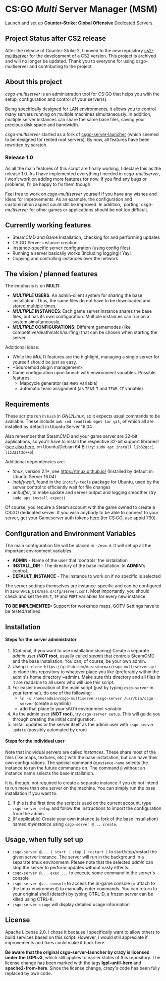 # CS:GO *Multi* Server Manager (MSM)

Launch and set up **Counter-Strike: Global Offensive** Dedicated Servers.




## Project Status after CS2 release

After the release of Counter-Strike 2, I moved to the new repository [cs2-multiserver](https://github.com/dasisdormax/cs2-multiserver) for the development of a CS2 version. This project is archived and will no longer be updated. Thank you to everyone for using csgo-multiserver and contributing to the project.




## About this project

*csgo-multiserver* is an administration tool for CS:GO that helps you with the setup, configuration and control of your server(s).

Being specifically designed for LAN environments, it allows you to control many servers running on multiple machines simultaneously. In addition, multiple server instances can share the same base files, saving your precious disk space and bandwidth.

*csgo-multiserver* started as a fork of [csgo-server-launcher](https://github.com/crazy-max/csgo-server-launcher) (which seemed to be designed for rented root servers). By now, all features have been rewritten by scratch.

### Release 1.0

As all the main features of this script are finally working, I declare this as the release 1.0. As I have implemented everything I needed in *csgo-multiserver*, I won't work on adding more features for now. If you find any bugs or problems, I'll be happy to fix them though.

Feel free to work on *csgo-multiserver* yourself if you have any wishes and ideas for improvements. As an example, the configuration and customization aspect could still be improved. In addition, 'porting' *csgo-multiserver* for other games or applications should be not too difficult.




## Currently working features

* SteamCMD and Game Installation, checking for and performing updates
* CS:GO Server instance creation
* Instance-specific server configuration (using config files)
* Running a server basically works (Including logging)! Yay!
* Copying and controlling instances over the network




## The vision / planned features

The emphasis is on **MULTI**

* **_MULTIPLE_ USERS**: An admin-client system for sharing the base installation. Thus, the same files do not have to be downloaded and stored multiple times.
* **_MULTIPLE_ INSTANCES**: Each game server instance shares the base files, but has its own configuration. Multiple instances can run on a system simultaneously.
* **_MULTIPLE_ CONFIGURATIONS**: Different gamemodes (like competitive/deathmatch/surfing) that can be chosen when starting the server

Additional ideas:

* While the _MULTI_ features are the highlight, managing a single server for yourself should be just as easy.
* ~Sourcemod plugin management~
* Game configuration upon launch with environment variables. Possible features:
	- Mapcycle generator (as `MAPS` variable)
	- automatic team assignment (as `TEAM_T` and `TEAM_CT` variable)




## Requirements

These scripts run in `bash` in _GNU/Linux_, so it expects usual commands to be available. These include `awk sed readlink wget tar git`, of which all are installed by default in Ubuntu Server 16.04

Also remember that SteamCMD and your game server are 32-bit applications, so you'll have to install the respective 32-bit support libraries! ([see also here](https://developer.valvesoftware.com/wiki/SteamCMD#Linux), on Ubuntu/Debian 64 Bit try: `sudo apt install lib32gcc1 lib32stdc++6`)

Additional dependencies are:

* _tmux_, version 2.1+, see https://tmux.github.io/ (Installed by default in Ubuntu Server 16.04)
* _inotifywait_, found in the `inotify-tools` package for Ubuntu, used by the server control to efficiently wait for file changes
* _unbuffer_, to make update and server output and logging smoother (try `sudo apt install expect`)

Of course, you require a Steam account with the game owned to create a CS:GO dedicated server. If you wish anybody to be able to connect to your server, get your Gameserver auth tokens [here](http://steamcommunity.com/dev/managegameservers) (for CS:GO, use appid 730).




## Configuration and Environment Variables

The main configuration file will be placed in `~/msm.d`. It will set up all the important environment variables.

* **ADMIN** - Name of the user that 'controls' the installation
* **INSTALL_DIR** - The directory of the base installation. In **ADMIN**'s control.
* **DEFAULT\_INSTANCE** - The instance to work on if no specific is selected

The server settings themselves are instance-specific and can be configured in `$INSTANCE_DIR/msm.d/cfg/server.conf`. Most importantly, you should check and set the `GSLT`, `IP` and `PORT` variables for every new instance.

**TO BE IMPLEMENTED:** Support for workshop maps, GOTV Settings have to be tested/refined.




## Installation

#### Steps for the server administrator

1. (Optional, if you want to use installation sharing) Create a separate _admin_ user (__NOT root__, usually called _steam_) that controls SteamCMD and the base installation. You can, of course, be your own admin.
2. Use `git clone https://github.com/dasisdormax/csgo-multiserver.git` to clone this repository to whatever place you like (preferably within the admin's home directory ~admin). Make sure this directory and all files in it are readable to all users who will use this script.
3. For easier invocation of the main script (just by typing `csgo-server` in your terminal), do one of the following:
    * `ln -s /home/admin/csgo-multiserver/csgo-server /usr/bin/csgo-server` (create a symlink)
    * add that place to your `$PATH` environment variable
4. As the admin user (__NOT root__), try `csgo-server setup`. This will guide you through creating the initial configuration.
5. Install updates or the server itself as the admin user with `csgo-server update` (possibly automated by cron)
 
#### Steps for the individual user

Note that individual servers are called _instances_. These share most of the files (like maps, textures, etc.) with the base installation, but can have their own configurations. The special command `@instance-name` selects the instance to run the future commands on. The command `@` without an instance name selects the base installation.

It is, though, not required to create a separate instance if you do not intend to run more than one server on the machine. You can simply run the base installation if you want to.

1. If this is the first time the script is used on the current account, type `csgo-server setup` and follow the instructions to import the configuration from the admin.
2. (If applicable) Create your own instance (a fork of the base installation) named _myinstance_ using `csgo-server @... create`.




## Usage, when fully set up

* `csgo-server @... ( start | stop | restart )` to start/stop/restart the given server instance. The server will run in the background in a separate tmux environment. Please note that the selected _admin_ can stop the server to perform updates without nasty effects.
* `csgo-server @... exec ...` to execute some command in the server's console
* `csgo-server @... console` to access the in-game console (= attach to the tmux environment) to manually enter commands. You can return to your original shell (detach) by typing CTRL-D, a frozen server can be killed using CTRL-K.
* `csgo-server usage` will display detailed usage information




## License

Apache License 2.0. I chose it because I specifically want to allow others to build services based on this script. However, I would still appreciate if improvements and fixes could make it back here.

__Be aware that the original csgo-server-launcher by crazy is licensed under the LGPLv3__, which still applies to earlier states of this repository. The license change has been marked with the tags __lgpl-until-here__ and __apache2-from-here__. Since the license change, crazy's code has been fully replaced by own code.
